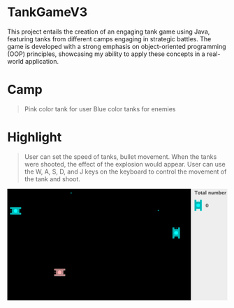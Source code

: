 # TankGameV3
This project entails the creation of an engaging tank game using Java, featuring tanks from different camps engaging in strategic battles. The game is developed with a strong emphasis on object-oriented programming (OOP) principles, showcasing my ability to apply these concepts in a real-world application.

# Camp
> Pink color tank for user
> Blue color tanks for enemies

# Highlight
> User can set the speed of tanks, bullet movement.
> When the tanks were shooted, the effect of the explosion would appear.
> User can use the W, A, S, D, and J keys on the keyboard to control the movement of the tank and shoot. 

![GameUI](TankGame.jpg)
